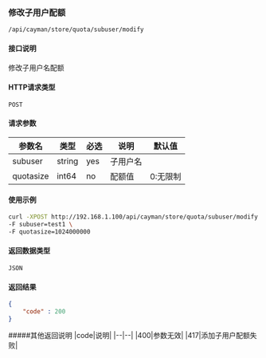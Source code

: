 ### 修改子用户配额
`/api/cayman/store/quota/subuser/modify`

#### 接口说明
修改子用户名配额 

#### HTTP请求类型
`POST`

#### 请求参数
|参数名|类型|必选|说明|默认值|
|--|--|--|--|--|
|subuser|string|yes|子用户名||
|quotasize|int64|no|配额值|0:无限制|

#### 使用示例
```sh
curl -XPOST http://192.168.1.100/api/cayman/store/quota/subuser/modify \
-F subuser=test1 \
-F quotasize=1024000000
```

#### 返回数据类型
`JSON`

#### 返回结果
```json
{
    "code" : 200
}
```
#####其他返回说明
|code|说明|
|--|--|
|400|参数无效|
|417|添加子用户配额失败|